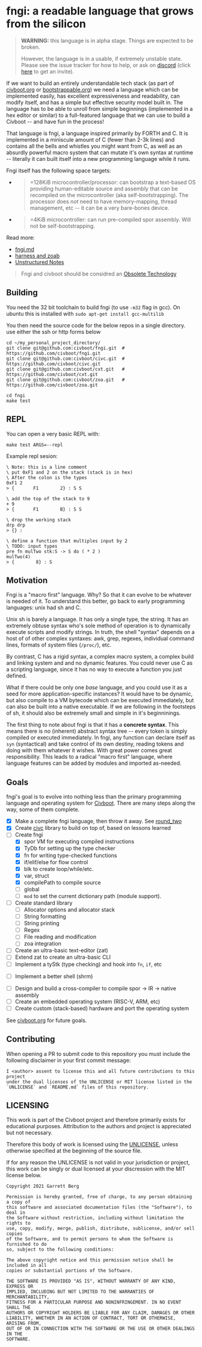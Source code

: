 # fngi: a readable language that grows from the silicon

> **WARNING:** this language is in alpha stage. Things are expected to be
> broken.
>
> However, the language is in a usable, if extremely unstable state. Please see
> the issue tracker for how to help, or ask on [discord][discord] (click
> [here][discord invite] to get an invite).

If we want to build an entirely understandable tech stack (as part of
[civboot.org](http://civboot.org) or [bootstrappable.org](http://bootstrappable.org))
we need a language which can be implemented easily, has excellent expressiveness
and readability, can modify itself, and has a simple but effective security
model built in. The language has to be able to unroll from simple beginnings
(implemented in a hex editor or similar) to a full-featured language that we can
use to build a Civboot -- and have fun in the process!

That language is fngi, a language inspired primarily by FORTH and C. It is
implemented in a miniscule amount of C (fewer than 2-3k lines) and contains all
the bells and whistles you might want from C, as well as an absurdly powerful
macro system that can mutate it's own syntax at runtime -- literally it can
built itself into a new programming language while it runs.

Fngi itself has the following space targets:

- >=128KiB microcontroller/processor: can bootstrap a text-based OS providing
  human-editable source and assembly that can be recompiled on the
  microcontroller (aka self-bootstrapping). The processor does _not_ need to
  have memory-mapping, thread management, etc -- it can be a very bare-bones
  device.
- >=4KiB microcontroller: can run pre-compiled spor assembly. Will not be
  self-bootstrapping.

Read more:

- [fngi.md](./fngi.md)
- [harness and zoab](./harness.md)
- [Unstructured Notes](./notes/)

> Fngi and civboot should be considred an
> [Obsolete Technology](http://xkcd.com/1891)

## Building
You need the 32 bit toolchain to build fngi (to use `-m32` flag in gcc).
On ubuntu this is installed with `sudo apt-get install gcc-multilib`

You then need the source code for the below repos in a single directory.
use either the ssh or http forms below
```
cd ~/my_personal_project_directory/
git clone git@github.com:civboot/fngi.git  # https://github.com/civboot/fngi.git
git clone git@github.com:civboot/civc.git  # https://github.com/civboot/civc.git
git clone git@github.com:civboot/cxt.git   # https://github.com/civboot/cxt.git
git clone git@github.com:civboot/zoa.git   # https://github.com/civboot/zoa.git

cd fngi
make test
```

## REPL
You can open a very basic REPL with:

```
make test ARGS=--repl
```

Example repl sesion:
```
\ Note: this is a line comment
\ put 0xF1 and 2 on the stack (stack is in hex)
\ After the colon is the types
0xF1 2
> {       F1        2} : S S

\ add the top of the stack to 9
+ 9
> {       F1        B} : S S

\ drop the working stack
drp drp
> {} :

\ define a function that multiples input by 2
\ TODO: input types
pre fn mulTwo stk:S -> S do ( * 2 )
mulTwo(4)
> {        8} : S
```

## Motivation
Fngi is a "macro first" language. Why? So that it can evolve to be whatever is
needed of it.  To understand this better, go back to early programming
languages: unix had sh and C.

Unix sh is barely a language. It has only a single type, the string.  It has an
extremely obtuse syntax who's sole method of operation is to dynamically execute
scripts and modify strings. In truth, the shell "syntax" depends on a host of of
other complex syntaxes: awk, grep, regexes, individual command lines, formats of
system files (`/proc/`), etc.

By contrast, C has a rigid syntax, a complex macro system, a complex build and
linking system and and no dynamic features. You could never use C as a
scripting language, since it has no way to execute a function you just defined.

What if there could be only one _base_ language, and you could use it as a seed
for more application-specific instances? It would have to be dynamic, but also
compile to a VM bytecode which can be executed immediately, but can also be
built into a native executable. If we are following in the footsteps of sh, it
should also be extremely small and simple in it's beginninings.

The first thing to note about fngi is that it has a **concrete syntax**. This
means there is no (inherent) abstract syntax tree -- every token is simply
compiled or executed immediately. In fngi, any function can declare itself as
`syn` (syntactical) and take control of its own destiny, reading tokens and
doing with them whatever it wishes. With great power comes great
responsibility. This leads to a radical "macro first" language, where language
features can be added by modules and imported as-needed.

## Goals

fngi's goal is to evolve into nothing less than the primary programming language
and operating system for [Civboot](http://civboot.org). There are many steps
along the way, some of them complete.

- [X] Make a complete fngi language, then throw it away. See
  [round_two](./notes/round_two.md)
- [x] Create [civc] library to build on top of, based on lessons learned
- [ ] Create fngi
  - [X] spor VM for executing compiled instructions
  - [X] TyDb for setting up the type checker
  - [X] fn for writing type-checked functions
  - [X] if/elif/else for flow control
  - [x] blk to create loop/while/etc.
  - [x] var, struct
  - [x] compilePath to compile source
  - [ ] global
  - [ ] `mod` to set the current dictionary path (module support).
- [ ] Create standard library
  - [ ] Allocator options and allocator stack
  - [ ] String formatting
  - [ ] String printing
  - [ ] Regex
  - [ ] File reading and modification
  * [ ] zoa integration
- [ ] Create an ultra-basic text-editor (zat)
- [ ] Extend zat to create an ultra-basic CLI
- [ ] Implement a tyStk (type checking) and hook into `fn`, `if`, etc
* [ ] Implement a better shell (shrm)
- [ ] Design and build a cross-compiler to compile spor -> IR -> native assembly
- [ ] Create an embedded operating system (RISC-V, ARM, etc)
- [ ] Create custom (stack-based) hardware and port the operating system

See [civboot.org](http://civboot.org) for future goals.

[zoa]: http://github.com/civboot/zoa
[civc]: http://github.com/civboot/civc
[discord]: https://discord.com/channels/1083089060765118464/1083089061553639477
[discord invite]: https://discord.com/invite/2DYwsbJ84H

## Contributing

When opening a PR to submit code to this repository you must include the
following disclaimer in your first commit message:

```text
I <author> assent to license this and all future contributions to this project
under the dual licenses of the UNLICENSE or MIT license listed in the
`UNLICENSE` and `README.md` files of this repository.
```

## LICENSING

This work is part of the Civboot project and therefore primarily exists for
educational purposes. Attribution to the authors and project is appreciated but
not necessary.

Therefore this body of work is licensed using the [UNLICENSE](./UNLICENSE),
unless otherwise specified at the beginning of the source file.

If for any reason the UNLICENSE is not valid in your jurisdiction or project,
this work can be singly or dual licensed at your discression with the MIT
license below.

```text
Copyright 2021 Garrett Berg

Permission is hereby granted, free of charge, to any person obtaining a copy of
this software and associated documentation files (the "Software"), to deal in
the Software without restriction, including without limitation the rights to
use, copy, modify, merge, publish, distribute, sublicense, and/or sell copies
of the Software, and to permit persons to whom the Software is furnished to do
so, subject to the following conditions:

The above copyright notice and this permission notice shall be included in all
copies or substantial portions of the Software.

THE SOFTWARE IS PROVIDED "AS IS", WITHOUT WARRANTY OF ANY KIND, EXPRESS OR
IMPLIED, INCLUDING BUT NOT LIMITED TO THE WARRANTIES OF MERCHANTABILITY,
FITNESS FOR A PARTICULAR PURPOSE AND NONINFRINGEMENT. IN NO EVENT SHALL THE
AUTHORS OR COPYRIGHT HOLDERS BE LIABLE FOR ANY CLAIM, DAMAGES OR OTHER
LIABILITY, WHETHER IN AN ACTION OF CONTRACT, TORT OR OTHERWISE, ARISING FROM,
OUT OF OR IN CONNECTION WITH THE SOFTWARE OR THE USE OR OTHER DEALINGS IN THE
SOFTWARE.
```

